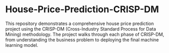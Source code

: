 # House-Price-Prediction-CRISP-DM
This repository demonstrates a comprehensive house price prediction project using the CRISP-DM (Cross-Industry Standard Process for Data Mining) methodology. The project walks through each phase of CRISP-DM, from understanding the business problem to deploying the final machine learning model.
